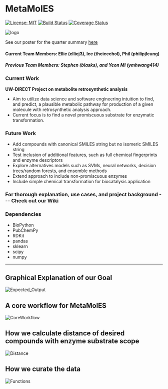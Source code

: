 # MetaMolES
[![License: MIT](https://img.shields.io/badge/license-MIT-green.svg)](https://opensource.org/licenses/MIT)
[![Build Status](https://travis-ci.com/metamoles/metamoles.svg?branch=master)](https://travis-ci.com/metamoles/metamoles.svg?branch=master)
[![Coverage Status](https://coveralls.io/repos/github/emissible/metamoles/badge.svg?branch=master)](https://coveralls.io/github/emissible/metamoles?branch=master)

![logo](https://github.com/theicechol/metamoles/blob/master/figures/metamoles_logo.png)

See our poster for the quarter summary [here](https://github.com/theicechol/metamoles/blob/master/docs/MetaMolES-Poster.pdf)

#### Current Team Members: Ellie (elliej3), Ice (theicechol), Phil (philipjleung)

##### Previous Team Members: Stephen (blasks), and Yeon Mi (ymhwang414)

### Current Work

**UW-DIRECT Project on metabolite retrosynthetic analysis**
- Aim to utilize data science and software engineering intuition to find, and predict, a plausible metabolic pathway for production of a given molecule with retrosynthetic analysis approach. 
- Current focus is to find a novel promiscuous substrate for enzymatic transformation.

### Future Work
-	Add compounds with canonical SMILES string but no isomeric SMILES string
- Test inclusion of additional features, such as full chemical fingerprints and enzyme descriptors
-	Explore alternatives models such as SVMs, neural networks, decision trees/random forests, and ensemble methods
- Extend approach to include non-promiscuous enzymes
- Include simple chemical transformation for biocatalysis application

### For thorough explanation, use cases, and project background --- Check out our [Wiki](https://github.com/theicechol/metamoles/wiki)

### Dependencies
- BioPython
- PubChemPy
- RDKit
- pandas
- sklearn
- scipy
- numpy
__________

## Graphical Explanation of our Goal
![Expected_Output](https://github.com/theicechol/metamoles/blob/master/figures/Expected_RetroSynthesis_Output.png)

## A core workflow for MetaMolES
![CoreWorkflow](https://github.com/theicechol/metamoles/blob/master/figures/CoreWorkflow.png)

## How we calculate distance of desired compounds with enzyme substrate scope
![Distance](https://github.com/theicechol/metamoles/blob/master/figures/project_outline2.png)

## How we curate the data
![Functions](https://github.com/theicechol/metamoles/blob/master/figures/DataCuration_Query_Workflow.png)

